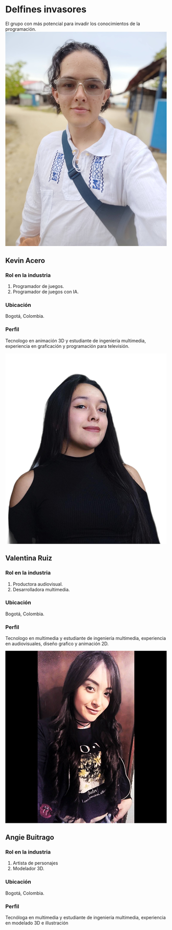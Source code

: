 # Delfines invasores
El grupo con más potencial para invadir los conocimientos de la programación.
![Foto Kevin Acero](images/INTEGRANTES/FOTO_KEVIN_ACERO.jpg)

## Kevin Acero
### Rol en la industria
1. Programador de juegos.
2. Programador de juegos con IA.

### Ubicación
Bogotá, Colombia.

### Perfil
Tecnologo en animación 3D y estudiante de ingeniería multimedia, experiencia en graficación y programación para televisión.

![Foto Valentina Ruiz](images/INTEGRANTES/vr.png)
## Valentina Ruiz
### Rol en la industria
1. Productora audiovisual.
2. Desarrolladora multimedia.

### Ubicación
Bogotá, Colombia.

### Perfil
Tecnologo en multimedia y estudiante de ingeniería multimedia, experiencia en audiovisuales, diseño grafico y animación 2D.

![Foto Angie Buitragp](images/INTEGRANTES/Foto_Angie.jpg)
## Angie Buitrago
### Rol en la industria
1. Artista de personajes
2. Modelador 3D.

### Ubicación
Bogotá, Colombia.

### Perfil
Tecnóloga en multimedia y estudiante de ingeniería multimedia, experiencia en modelado 3D e illustración 